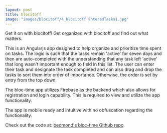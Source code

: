 ```yaml
---
layout: post
title: blocitoff
image: "images/blocitoff/4_blocitoff EnteredTasks1.jpg"
---
```

Get it on with blocitoff!
Get organized with blocitoff and find out what matters.

This is an Angularjs app designed to help organize and prioritize time spent on tasks. The logic is such that the tasks remain 'active' for seven days and then are auto-completed with the understanding that any task left 'active' that long wasn't important enough to field in this list.  The user can enter their task and designate the task completed and can also drag and drop the tasks to sort them into order of importance. Otherwise, the order is set by entry from the top down.

The bloc-time app utilizes Firebase as the backend which also allows for registration and login capability. This is required to view and utilize the app functionality.

The app is mobile ready and intuitive with no obfuscation regarding the functionality.

Check out the code at:
[bedmond's bloc-time Github repo][bedmond-gh].

[bedmond-gh]: https://github.com/bedmond/blocitoff